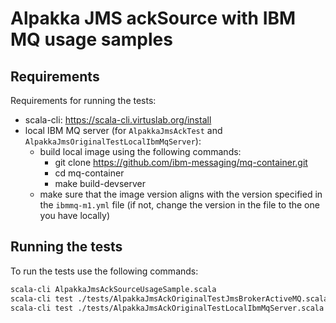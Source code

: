 # Alpakka JMS ackSource with IBM MQ usage samples 

## Requirements

Requirements for running the tests:
- scala-cli: https://scala-cli.virtuslab.org/install
- local IBM MQ server (for `AlpakkaJmsAckTest` and `AlpakkaJmsOriginalTestLocalIbmMqServer`):
  - build local image using the following commands:
    - git clone https://github.com/ibm-messaging/mq-container.git
    - cd mq-container
    - make build-devserver
  - make sure that the image version aligns with the version specified in the `ibmmq-m1.yml` file (if not, change the version in the file to the one you have locally)

## Running the tests

To run the tests use the following commands:
```bash
scala-cli AlpakkaJmsAckSourceUsageSample.scala
scala-cli test ./tests/AlpakkaJmsAckOriginalTestJmsBrokerActiveMQ.scala
scala-cli test ./tests/AlpakkaJmsAckOriginalTestLocalIbmMqServer.scala
```